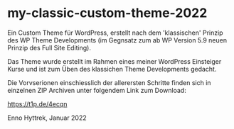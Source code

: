 # my-classic-custom-theme-2022

Ein Custom Theme für WordPress, erstellt nach dem 'klassischen' Prinzip des WP Theme Developments (im Gegnsatz zum ab WP Version 5.9 neuen Prinzip des Full Site Editing).

Das Theme wurde erstellt im Rahmen eines meiner WordPress Einsteiger Kurse und ist zum Üben des klassichen Theme Developments gedacht.

Die Vorvserionen einschiesslich der allerersten Schritte finden sich in einzelnen ZIP Archiven unter folgendem Link zum Download:

https://t1p.de/4ecqn

Enno Hyttrek,
Januar 2022
 
